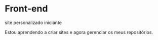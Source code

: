 # Front-end
 site personalizado iniciante

 Estou aprendendo a criar sites e agora gerenciar os meus repositórios.